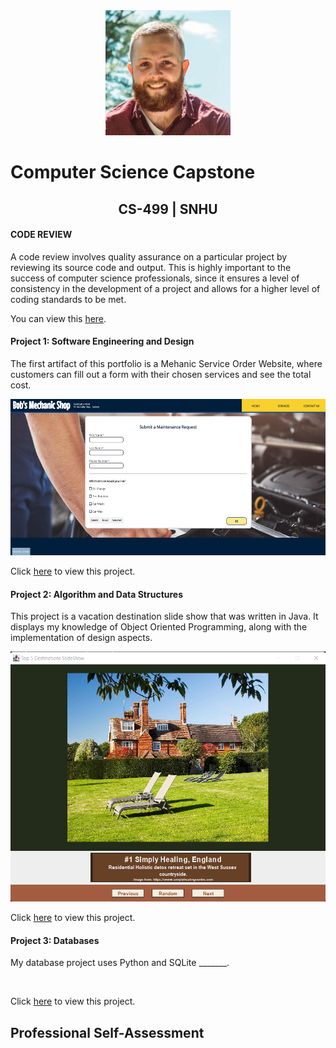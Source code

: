 <center>
  <img src="profile.jpg" height=200 width=200>
</center>
  
# Computer Science Capstone
  
## <center>CS-499 | SNHU</center>

#### CODE REVIEW

A code review involves quality assurance on a particular project by reviewing its source code and output. This is highly important to the success of computer science professionals, since it ensures a level of consistency in the development of a project and allows for a higher level of coding standards to be met. 

You can view this <a href="https://www.brandonlombard.com/CS-499/code-review.html">here</a>.

#### Project 1: Software Engineering and Design

The first artifact of this portfolio is a Mehanic Service Order Website, where customers can fill out a form with their chosen services and see the total cost.

<center>
  <img src="mechanic_shop_final.png" height=250>
</center>
  
Click <a href="https://github.com/BrandonLombard/BrandonLombard.github.io/tree/Mechanic-Website">here</a> to view this project.

#### Project 2: Algorithm and Data Structures

This project is a vacation destination slide show that was written in Java. It displays my knowledge of Object Oriented Programming, along with the implementation of design aspects.

<center>
  <img src="slideshow-final.png" height=400>
</center>
  
Click <a href="https://github.com/BrandonLombard/BrandonLombard.github.io/tree/Java-Slide-Show">here</a> to view this project.

#### Project 3: Databases

My database project uses Python and SQLite _______.

<center>
  <img src="" height=200>
</center>

Click <a href="">here</a> to view this project.

## Professional Self-Assessment


